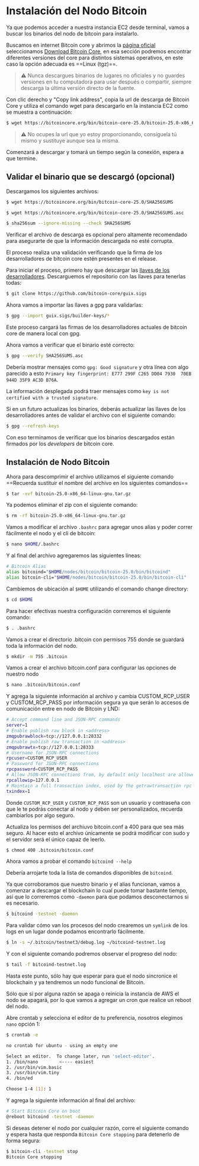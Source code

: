Instalación del Nodo Bitcoin
===

Ya que podemos acceder a nuestra instancia EC2 desde terminal, vamos a buscar los binarios del nodo de bitcoin para instalarlo.

Buscamos en internet Bitcoin core y abrimos la [página oficial](https://bitcoincore.org/) seleccionamos [Download Bitcoin Core](https://bitcoincore.org/en/download/), en esa sección podremos encontrar diferentes versiones del core para distintos sistemas operativos, en este caso la opción adecuada es ==Linux (tgz)==.

> ⚠️ Nunca descargues binarios de lugares no oficiales y no guardes versiones en tu computadora para usar después o compartir, siempre descarga la última versión directo de la fuente.

Con clic derecho y "Copy link address", copia la url de descarga de Bitcoin Core y utiliza el comando wget para descargarlo en la instancia EC2 como se muestra a continuación:

```bash
$ wget https://bitcoincore.org/bin/bitcoin-core-25.0/bitcoin-25.0-x86_64-linux-gnu.tar.gz
```

> :warning: No ocupes la url que yo estoy proporcionando, consíguela tú mismo y sustituye aunque sea la misma.

Comenzará a descargar y tomará un tiempo según la conexión, espera a que termine.

## Validar el binario que se descargó (opcional)

Descargamos los siguientes archivos:

```bash
$ wget https://bitcoincore.org/bin/bitcoin-core-25.0/SHA256SUMS

$ wget https://bitcoincore.org/bin/bitcoin-core-25.0/SHA256SUMS.asc

$ sha256sum --ignore-missing --check SHA256SUMS
```

Verificar el archivo de descarga es opcional pero altamente recomendado para asegurarte de que la información descargada no esté corrupta.

El proceso realiza una validación verificando que la firma de los desarrolladores de bitcoin core estén presentes en el release.

Para iniciar el proceso, primero hay que descargar las [llaves de los desarrolladores](https://github.com/bitcoin-core/guix.sigs). Descarguemos el repositorio con las llaves para tenerlas todas:


```bash
$ git clone https://github.com/bitcoin-core/guix.sigs
```

Ahora vamos a importar las llaves a gpg para validarlas:

```bash
$ gpg --import guix.sigs/builder-keys/*
```

Este proceso cargará las firmas de los desarrolladores actuales de bitcoin core de manera local con gpg.

Ahora vamos a verificar que el binario esté correcto:

```bash
$ gpg --verify SHA256SUMS.asc
```

Debería mostrar mensajes como `gpg: Good signature` y otra línea con algo parecido a esto `Primary key fingerprint: E777 299F C265 DD04 7930  70EB 944D 35F9 AC3D B76A`.

La información desplegada podrá traer mensajes como  `key is not certified with a trusted signature`. 

Si en un futuro actualizas los binarios, deberás actualizar las llaves de los desarrolladores antes de validar el archivo con el siguiente comando:

```bash
$ gpg --refresh-keys
```

Con eso terminamos de verificar que los binarios descargados están firmados por los _developers_ de bitcoin core.

## Instalación de Nodo Bitcoin

Ahora para descomprimir el archivo utilizamos el siguiente comando ==Recuerda sustituir el nombre del archivo en los siguientes comandos== 
```bash
$ tar -xvf bitcoin-25.0-x86_64-linux-gnu.tar.gz
```

Ya podemos eliminar el zip con el siguiente comando:

```bash
$ rm -rf bitcoin-25.0-x86_64-linux-gnu.tar.gz
```

Vamos a modificar el archivo `.bashrc` para agregar unos alias y poder correr fácilmente el nodo y el cli de bitcoin:

```bash
$ nano $HOME/.bashrc
```
Y al final del archivo agregaremos las siguientes líneas:

```bash
# Bitcoin Alias
alias bitcoind="$HOME/nodes/bitcoin/bitcoin-25.0/bin/bitcoind"
alias bitcoin-cli="$HOME/nodes/bitcoin/bitcoin-25.0/bin/bitcoin-cli"
```

Cambiemos de ubicación al `$HOME` utilizando el comando change directory:

```bash
$ cd $HOME
```

Para hacer efectivas nuestra configuración correremos el siguiente comando:

```bash
$ . .bashrc
```

Vamos a crear el directorio .bitcoin con permisos 755 donde se guardará toda la información del nodo.

```bash
$ mkdir -m 755 .bitcoin
```
Vamos a crear el archivo bitcoin.conf para configurar las opciones de nuestro nodo

```bash
$ nano .bitcoin/bitcoin.conf
```

Y agrega la siguiente información al archivo y cambia CUSTOM_RCP_USER y CUSTOM_RCP_PASS por información segura ya que serán lo accesos de comunicación entre en nodo de Bitcoin y LND:

```bash
# Accept command line and JSON-RPC commands
server=1
# Enable publish raw block in <address>
zmqpubrawblock=tcp://127.0.0.1:28332
# Enable publish raw transaction in <address>
zmqpubrawtx=tcp://127.0.0.1:28333
# Username for JSON-RPC connections
rpcuser=CUSTOM_RCP_USER
# Password for JSON-RPC connections
rpcpassword=CUSTOM_RCP_PASS
# Allow JSON-RPC connections from, by default only localhost are allowed
rpcallowip=127.0.0.1
# Maintain a full transaction index, used by the getrawtransaction rpc call (default: 0)
txindex=1
```

Donde `CUSTOM_RCP_USER` y `CUSTOM_RCP_PASS` son un usuario y contraseña con que le te podrás conectar al nodo y deben ser personalizados, recuerda cambiarlos por algo seguro.

Actualiza los permisos del archiuvo bitcoin.conf a 400 para que sea más seguro. Al hacer esto el archivo únicamente se podrá modificar con sudo y el servidor será el único capaz de leerlo.

```bash
$ chmod 400 .bitcoin/bitcoin.conf
```

Ahora vamos a probar el comando `bitcoind --help`

Debería arrojarte toda la lista de comandos disponibles de `bitcoind`.

Ya que corroboramos que nuestro binario y el alias funcionan, vamos a comenzar a descargar el blockchain lo cual puede tomar bastante tiempo, así que lo correremos como `-daemon` para que podamos desconectarnos si es necesario.

```bash
$ bitcoind -testnet -daemon
```

Para validar cómo van los procesos del nodo crearemos un `symlink` de los logs en un lugar donde podamos encontrarlo fácilmente.

```bash
$ ln -s ~/.bitcoin/testnet3/debug.log ~/bitcoind-testnet.log
```

Y con el siguiente comando podremos observar el progreso del nodo:

```bash
$ tail -f bitcoind-testnet.log
```

Hasta este punto, sólo hay que esperar para que el nodo sincronice el blockchain y ya tendremos un nodo funcional de Bitcoin.

Sólo que si por alguna razón se apaga o reinicia la instancia de AWS el nodo se apagará, por lo que vamos a agregar un cron que realice un reboot del nodo.

Abre crontab y selecciona el editor de tu preferencia, nosotros elegimos `nano` opción 1:

```bash
$ crontab -e

no crontab for ubuntu - using an empty one

Select an editor.  To change later, run 'select-editor'.
1. /bin/nano        <---- easiest
2. /usr/bin/vim.basic
3. /usr/bin/vim.tiny
4. /bin/ed

Choose 1-4 [1]: 1
```

Y agrega la siguiente información al final del archivo:

```bash
# Start Bitcoin Core on boot
@reboot bitcoind -testnet -daemon
```

Si deseas detener el nodo por cualquier razón, corre el siguiente comando y espera hasta que responda `Bitcoin Core stopping` para detenerlo de forma segura:

```bash
$ bitcoin-cli -testnet stop
Bitcoin Core stopping
```
